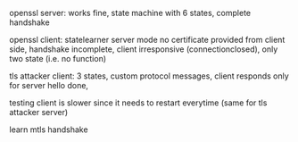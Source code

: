 openssl server:
works fine, state machine with 6 states, complete handshake

openssl client: statelearner server mode
no certificate provided from client side, handshake incomplete, client irresponsive (connectionclosed), only two state (i.e. no function)

tls attacker client:
3 states, custom protocol messages, client responds only for server hello done, 

testing client is slower since it needs to restart everytime (same for tls attacker server)

learn mtls handshake